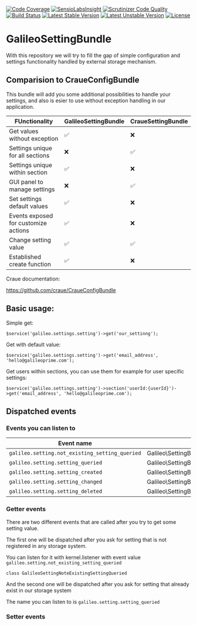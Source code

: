 [![Code Coverage](https://scrutinizer-ci.com/g/galileo/GalileoSettingBundle/badges/coverage.png?b=master)](https://scrutinizer-ci.com/g/galileo/GalileoSettingBundle/?branch=master)
[![SensioLabsInsight](https://insight.sensiolabs.com/projects/b0f4ac5f-a7fa-443d-a9d5-4361e395c3aa/mini.png)](https://insight.sensiolabs.com/projects/b0f4ac5f-a7fa-443d-a9d5-4361e395c3aa)
[![Scrutinizer Code Quality](https://scrutinizer-ci.com/g/galileo/GalileoSettingBundle/badges/quality-score.png?b=master)](https://scrutinizer-ci.com/g/galileo/GalileoSettingBundle/?branch=master)
[![Build Status](https://scrutinizer-ci.com/g/galileo/GalileoSettingBundle/badges/build.png?b=master)](https://scrutinizer-ci.com/g/galileo/GalileoSettingBundle/build-status/master)
[![Latest Stable Version](https://poser.pugx.org/galileo/galileo-setting-bundle/v/stable)](https://packagist.org/packages/galileo/galileo-setting-bundle)
[![Latest Unstable Version](https://poser.pugx.org/galileo/galileo-setting-bundle/v/unstable)](https://packagist.org/packages/galileo/galileo-setting-bundle)
[![License](https://poser.pugx.org/galileo/galileo-setting-bundle/license)](https://packagist.org/packages/galileo/galileo-setting-bundle)

# GalileoSettingBundle

With this repository we will try to fill the gap of simple configuration and settings functionality handled by external storage mechanism.

## Comparision to CraueConfigBundle

This bundle will add you some additional possibilities to handle your settings, and also is esier to use without exception handling in our application.

| FUnctionality                        | GalileoSettingBundle | CraueSettingBundle |
| ---                                  | ---                  | ---                |
| Get values without exception         | :white_check_mark:   | :x:                |
| Settings unique for all sections     | :x:                  | :white_check_mark: |
| Settings unique within section       | :white_check_mark:   | :x:                |
| GUI panel to manage settings         | :x:                  | :white_check_mark: |
| Set settings default values          | :white_check_mark:   | :x:                |
| Events exposed for customize actions | :white_check_mark:   | :x:                |
| Change setting value                 | :white_check_mark:   | :white_check_mark: |
| Established create function          | :white_check_mark:   | :x:                |

Craue documentation:

https://github.com/craue/CraueConfigBundle

## Basic usage:

Simple get:
~~~
$service('galileo.settings.setting')->get('our_settinng');
~~~

Get with default value:

~~~
$service('galileo.settings.setting')->get('email_address', 'hello@galileoprime.com');
~~~

Get users within sections, you can use them for example for user specific settings:

~~~
$service('galileo.settings.setting')->section('userId:{userId}')->get('email_address', 'hello@galileoprime.com');
~~~

## Dispatched events

### Events you can listen to

| Event name | Event class |
| --- | --- |
| `galileo.setting.not_existing_setting_queried` | Galileo\SettingBundle\Domain\Model\Events\NotExistingSettingQueriedEvent |
| `galileo.setting.setting_queried`              | Galileo\SettingBundle\Domain\Model\Events\SettingQueriedEvent            |
| `galileo.setting.setting_created`              | Galileo\SettingBundle\Domain\Model\Events\SettingCreatedEvent            |
| `galileo.setting.setting_changed`              | Galileo\SettingBundle\Domain\Model\Events\SettingChangedEvent            |
| `galileo.setting.setting_deleted`              | Galileo\SettingBundle\Domain\Model\Events\SettingDeletedEvent            |

### Getter events 

There are two different events that are called after you try to get some setting value. 

The first one will be dispatched after you ask for setting that is not registered in any storage system.

You can listen for it with kernel.listener with event value `galileo.setting.not_existing_setting_queried`

~~~
class GalileoSettingNoteExistingSettingQueried
~~~

And the second one will be dispatched after you ask for setting that already exist in our storage system

The name you can listen to is `galileo.setting.setting_queried`

### Setter events
